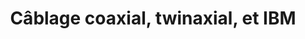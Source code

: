 ---
title: Câblage coaxial, twinaxial, et IBM
titre: Câblage coaxial, twinaxial, et IBM
identifiant: coaxial
image: /img/misc/drop2.jpg
---